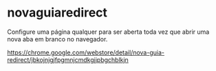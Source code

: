 # novaguiaredirect
Configure uma página qualquer para ser aberta toda vez que abrir uma nova aba em branco no navegador.

https://chrome.google.com/webstore/detail/nova-guia-redirect/jbkojnjgjfpgmnjcmdkgjjpbgchblkjn

